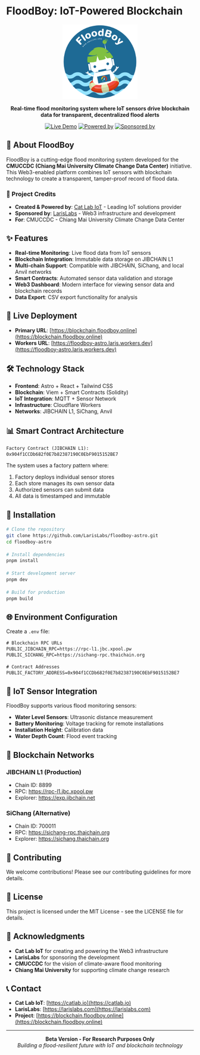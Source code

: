 # FloodBoy: IoT-Powered Blockchain

<div align="center">
  <img src="public/floodboy-logo.png" alt="FloodBoy Logo" width="200"/>
  
  **Real-time flood monitoring system where IoT sensors drive blockchain data for transparent, decentralized flood alerts**
  
  [![Live Demo](https://img.shields.io/badge/demo-live-brightgreen)](https://blockchain.floodboy.online)
  [![Powered by](https://img.shields.io/badge/powered%20by-Cat%20Lab%20IoT-blue)](https://catlab.io)
  [![Sponsored by](https://img.shields.io/badge/sponsored%20by-LarisLabs-purple)](https://larislabs.com)
</div>

## 🌊 About FloodBoy

FloodBoy is a cutting-edge flood monitoring system developed for the **CMUCCDC (Chiang Mai University Climate Change Data Center)** initiative. This Web3-enabled platform combines IoT sensors with blockchain technology to create a transparent, tamper-proof record of flood data.

### 🏢 Project Credits

- **Created & Powered by**: [Cat Lab IoT](https://catlab.io) - Leading IoT solutions provider
- **Sponsored by**: [LarisLabs](https://larislabs.com) - Web3 infrastructure and development
- **For**: CMUCCDC - Chiang Mai University Climate Change Data Center

## ✨ Features

- **Real-time Monitoring**: Live flood data from IoT sensors
- **Blockchain Integration**: Immutable data storage on JIBCHAIN L1
- **Multi-chain Support**: Compatible with JIBCHAIN, SiChang, and local Anvil networks
- **Smart Contracts**: Automated sensor data validation and storage
- **Web3 Dashboard**: Modern interface for viewing sensor data and blockchain records
- **Data Export**: CSV export functionality for analysis

## 🚀 Live Deployment

- **Primary URL**: [https://blockchain.floodboy.online](https://blockchain.floodboy.online)
- **Workers URL**: [https://floodboy-astro.laris.workers.dev](https://floodboy-astro.laris.workers.dev)

## 🛠️ Technology Stack

- **Frontend**: Astro + React + Tailwind CSS
- **Blockchain**: Viem + Smart Contracts (Solidity)
- **IoT Integration**: MQTT + Sensor Network
- **Infrastructure**: Cloudflare Workers
- **Networks**: JIBCHAIN L1, SiChang, Anvil

## 📊 Smart Contract Architecture

```
Factory Contract (JIBCHAIN L1): 0x904f1CCDb682f0E7b82387190C0EbF9015152BE7
```

The system uses a factory pattern where:
1. Factory deploys individual sensor stores
2. Each store manages its own sensor data
3. Authorized sensors can submit data
4. All data is timestamped and immutable

## 🔧 Installation

```bash
# Clone the repository
git clone https://github.com/LarisLabs/floodboy-astro.git
cd floodboy-astro

# Install dependencies
pnpm install

# Start development server
pnpm dev

# Build for production
pnpm build
```

## 🌐 Environment Configuration

Create a `.env` file:

```env
# Blockchain RPC URLs
PUBLIC_JIBCHAIN_RPC=https://rpc-l1.jbc.xpool.pw
PUBLIC_SICHANG_RPC=https://sichang-rpc.thaichain.org

# Contract Addresses
PUBLIC_FACTORY_ADDRESS=0x904f1CCDb682f0E7b82387190C0EbF9015152BE7
```

## 📡 IoT Sensor Integration

FloodBoy supports various flood monitoring sensors:

- **Water Level Sensors**: Ultrasonic distance measurement
- **Battery Monitoring**: Voltage tracking for remote installations
- **Installation Height**: Calibration data
- **Water Depth Count**: Flood event tracking

## 🔗 Blockchain Networks

### JIBCHAIN L1 (Production)
- Chain ID: 8899
- RPC: https://rpc-l1.jbc.xpool.pw
- Explorer: https://exp.jibchain.net

### SiChang (Alternative)
- Chain ID: 700011
- RPC: https://sichang-rpc.thaichain.org
- Explorer: https://sichang.thaichain.org

## 🤝 Contributing

We welcome contributions! Please see our contributing guidelines for more details.

## 📄 License

This project is licensed under the MIT License - see the LICENSE file for details.

## 🙏 Acknowledgments

- **Cat Lab IoT** for creating and powering the Web3 infrastructure
- **LarisLabs** for sponsoring the development
- **CMUCCDC** for the vision of climate-aware flood monitoring
- **Chiang Mai University** for supporting climate change research

## 📞 Contact

- **Cat Lab IoT**: [https://catlab.io](https://catlab.io)
- **LarisLabs**: [https://larislabs.com](https://larislabs.com)
- **Project**: [https://blockchain.floodboy.online](https://blockchain.floodboy.online)

---

<div align="center">
  <strong>Beta Version - For Research Purposes Only</strong>
  <br>
  <em>Building a flood-resilient future with IoT and blockchain technology</em>
</div>